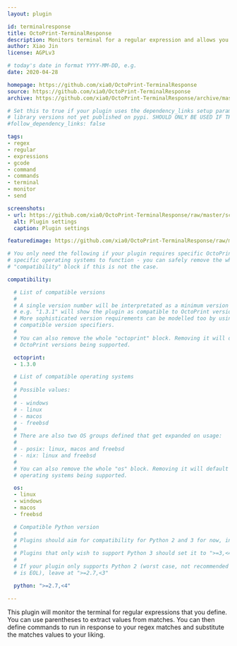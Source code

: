 ```yaml
---
layout: plugin

id: terminalresponse
title: OctoPrint-TerminalResponse
description: Monitors terminal for a regular expression and allows you to respond with your own commands.
author: Xiao Jin
license: AGPLv3

# today's date in format YYYY-MM-DD, e.g.
date: 2020-04-28

homepage: https://github.com/xia0/OctoPrint-TerminalResponse
source: https://github.com/xia0/OctoPrint-TerminalResponse
archive: https://github.com/xia0/OctoPrint-TerminalResponse/archive/master.zip

# Set this to true if your plugin uses the dependency_links setup parameter to include
# library versions not yet published on pypi. SHOULD ONLY BE USED IF THERE IS NO OTHER OPTION!
#follow_dependency_links: false

tags:
- regex
- regular
- expressions
- gcode
- command
- commands
- terminal
- monitor
- send

screenshots:
- url: https://github.com/xia0/OctoPrint-TerminalResponse/raw/master/screenshots/01.png
  alt: Plugin settings
  caption: Plugin settings

featuredimage: https://github.com/xia0/OctoPrint-TerminalResponse/raw/master/screenshots/01.png

# You only need the following if your plugin requires specific OctoPrint versions or
# specific operating systems to function - you can safely remove the whole
# "compatibility" block if this is not the case.

compatibility:

  # List of compatible versions
  #
  # A single version number will be interpretated as a minimum version requirement,
  # e.g. "1.3.1" will show the plugin as compatible to OctoPrint versions 1.3.1 and up.
  # More sophisticated version requirements can be modelled too by using PEP440
  # compatible version specifiers.
  #
  # You can also remove the whole "octoprint" block. Removing it will default to all
  # OctoPrint versions being supported.

  octoprint:
  - 1.3.0

  # List of compatible operating systems
  #
  # Possible values:
  #
  # - windows
  # - linux
  # - macos
  # - freebsd
  #
  # There are also two OS groups defined that get expanded on usage:
  #
  # - posix: linux, macos and freebsd
  # - nix: linux and freebsd
  #
  # You can also remove the whole "os" block. Removing it will default to all
  # operating systems being supported.

  os:
  - linux
  - windows
  - macos
  - freebsd

  # Compatible Python version
  #
  # Plugins should aim for compatibility for Python 2 and 3 for now, in which case the value should be ">=2.7,<4".
  #
  # Plugins that only wish to support Python 3 should set it to ">=3,<4".
  #
  # If your plugin only supports Python 2 (worst case, not recommended for newly developed plugins since Python 2
  # is EOL), leave at ">=2.7,<3"

  python: ">=2.7,<4"

---
```


This plugin will monitor the terminal for regular expressions that you define. You can use parentheses to extract values from matches. You can then define commands to run in response to your regex matches and substitute the matches values to your liking.
